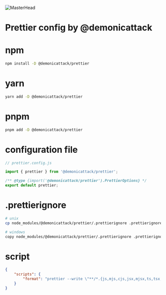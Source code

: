 ![MasterHead](https://prettier.io/icon.png)

<h1 align="start">Prettier config by @demonicattack</h1>

# npm

```sh
npm install -D @demonicattack/prettier
```

# yarn

```sh
yarn add -D @demonicattack/prettier
```

# pnpm

```sh
pnpm add -D @demonicattack/prettier
```

# configuration file

```js
// prettier.config.js

import { prettier } from '@demonicattack/prettier';

/** @type {import('@demonicattack/prettier').PrettierOptions} */
export default prettier;
```

# .prettierignore

```bash
# unix
cp node_modules/@demonicattack/prettier/.prettierignore .prettierignore

# windows
copy node_modules/@demonicattack/prettier/.prettierignore .prettierignore
```

# script

```json
{
    "scripts": {
        "format": "prettier --write \"**/*.{js,mjs,cjs,jsx,mjsx,ts,tsx,mtsx,json,prisma,md}\""
    }
}
```

